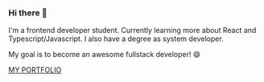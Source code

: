 ### Hi there 👋

I'm a frontend developer student.
Currently learning more about React and Typescript/Javascript. 
I also have a degree as system developer.

My goal is to become an awesome fullstack developer! 😄

[MY PORTFOLIO](https://isabellaes-portfolio.netlify.app/)
  
